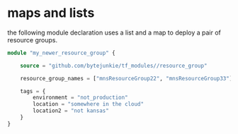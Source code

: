 # maps and lists

the following module declaration uses a list and a map to deploy a pair of resource groups.

```terraform
module "my_newer_resource_group" {

    source = "github.com/bytejunkie/tf_modules//resource_group"

    resource_group_names = ["mnsResourceGroup22", "mnsResourceGroup33"]

    tags = {
        environment = "not_production"
        location = "somewhere in the cloud"
        location2 = "not kansas"
    }
}
```